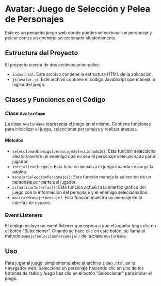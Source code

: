 # Avatar: Juego de Selección y Pelea de Personajes

Este es un pequeño juego web donde puedes seleccionar un personaje y pelear contra un enemigo seleccionado aleatoriamente.

## Estructura del Proyecto

El proyecto consta de dos archivos principales:

- `index.html`: Este archivo contiene la estructura HTML de la aplicación.
- `js/avatar.js`: Este archivo contiene el código JavaScript que maneja la lógica del juego.

## Clases y Funciones en el Código

### Clase `AvatarGame`

La clase `AvatarGame` representa el juego en sí mismo. Contiene funciones para inicializar el juego, seleccionar personajes y realizar ataques.

#### Métodos

- `seleccionarEnemigo(personajeSeleccionadoId)`: Esta función selecciona aleatoriamente un enemigo que no sea el personaje seleccionado por el jugador.
- `inicializarJuego()`: Esta función inicializa el juego cuando se carga la página.
- `manejarSeleccionPersonaje()`: Esta función maneja la selección de un personaje por parte del jugador.
- `actualizarInterfaz()`: Esta función actualiza la interfaz gráfica del juego con la información del personaje y el enemigo seleccionados.
- `mostrarMensaje(mensaje)`: Esta función muestra un mensaje en la interfaz de usuario.

### Event Listeners

El código incluye un event listener que espera a que el jugador haga clic en el botón "Seleccionar". Cuando se hace clic en este botón, se llama al método `manejarSeleccionPersonaje()` de la clase `AvatarGame`.

## Uso

Para jugar al juego, simplemente abre el archivo `index.html` en tu navegador web. Selecciona un personaje haciendo clic en uno de los botones de radio y luego haz clic en el botón "Seleccionar" para iniciar el juego.
